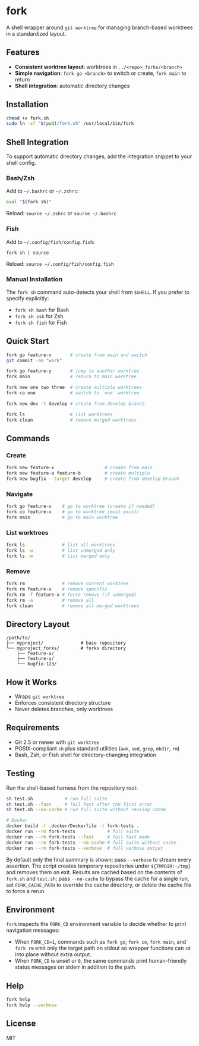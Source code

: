 # fork

A shell wrapper around `git worktree` for managing branch-based worktrees in a
standardized layout.

## Features

- **Consistent worktree layout**: worktrees in `../<repo>_forks/<branch>`
- **Simple navigation**: `fork go <branch>` to switch or create, `fork main` to return
- **Shell integration**: automatic directory changes

## Installation

```bash
chmod +x fork.sh
sudo ln -sf "$(pwd)/fork.sh" /usr/local/bin/fork
```

## Shell Integration

To support automatic directory changes, add the integration snippet to your shell config.

### Bash/Zsh

Add to `~/.bashrc` or `~/.zshrc`:

```bash
eval "$(fork sh)"
```

Reload: `source ~/.zshrc` or `source ~/.bashrc`

### Fish

Add to `~/.config/fish/config.fish`:

```fish
fork sh | source
```

Reload: `source ~/.config/fish/config.fish`

### Manual Installation

The `fork sh` command auto-detects your shell from `$SHELL`. If you prefer to specify explicitly:

- `fork sh bash` for Bash
- `fork sh zsh` for Zsh
- `fork sh fish` for Fish

## Quick Start

```bash
fork go feature-x       # create from main and switch
git commit -am "work"

fork go feature-y       # jump to another worktree
fork main               # return to main worktree

fork new one two three  # create multiple worktrees
fork co one             # switch to `one` worktree

fork new dev -t develop # create from develop branch

fork ls                 # list worktrees
fork clean              # remove merged worktrees
```

## Commands

### Create

```bash
fork new feature-x                   # create from main
fork new feature-a feature-b         # create multiple
fork new bugfix --target develop     # create from develop branch
```

### Navigate

```bash
fork go feature-x    # go to worktree (create if needed)
fork co feature-x    # go to worktree (must exist)
fork main            # go to main worktree
```

### List worktrees

```bash
fork ls              # list all worktrees
fork ls -u           # list unmerged only
fork ls -m           # list merged only
```

### Remove

```bash
fork rm              # remove current worktree
fork rm feature-x    # remove specific
fork rm -f feature-x # force remove (if unmerged)
fork rm -a           # remove all
fork clean           # remove all merged worktrees
```

## Directory Layout

```
/path/to/
├── myproject/              # base repository
└── myproject_forks/        # forks directory
    ├── feature-x/
    ├── feature-y/
    └── bugfix-123/
```

## How it Works

- Wraps `git worktree`
- Enforces consistent directory structure
- Never deletes branches, only worktrees

## Requirements

- Git 2.5 or newer with `git worktree`
- POSIX-compliant `sh` plus standard utilities (`awk`, `sed`, `grep`, `mkdir`, `rm`)
- Bash, Zsh, or Fish shell for directory-changing integration

## Testing

Run the shell-based harness from the repository root:

```bash
sh test.sh            # run full suite
sh test.sh --fast     # fail fast after the first error
sh test.sh --no-cache # run full suite without reusing cache

# Docker
docker build -f .docker/Dockerfile -t fork-tests .
docker run --rm fork-tests            # full suite
docker run --rm fork-tests --fast     # fail fast mode
docker run --rm fork-tests --no-cache # full suite without cache
docker run --rm fork-tests --verbose  # full verbose output
```

By default only the final summary is shown; pass `--verbose` to stream every assertion. The script creates temporary repositories under `${TMPDIR:-/tmp}` and removes them on exit. Results are cached based on the contents of `fork.sh` and `test.sh`; pass `--no-cache` to bypass the cache for a single run, set `FORK_CACHE_PATH` to override the cache directory, or delete the cache file to force a rerun.

## Environment

`fork` inspects the `FORK_CD` environment variable to decide whether to print navigation messages:

- When `FORK_CD=1`, commands such as `fork go`, `fork co`, `fork main`, and `fork rm` emit only the target path on stdout so wrapper functions can `cd` into place without extra output.
- When `FORK_CD` is unset or `0`, the same commands print human-friendly status messages on stderr in addition to the path.

## Help

```bash
fork help
fork help --verbose
```

## License

MIT
